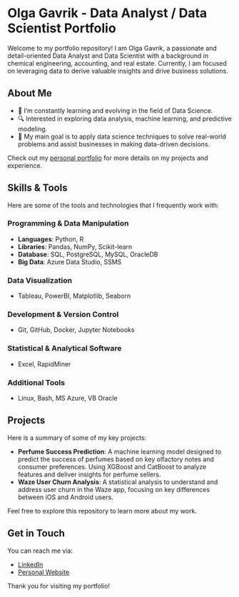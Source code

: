 # Olga Gavrik - Data Analyst / Data Scientist Portfolio

Welcome to my portfolio repository! I am Olga Gavrik, a passionate and detail-oriented Data Analyst and Data Scientist with a background in chemical engineering, accounting, and real estate. Currently, I am focused on leveraging data to derive valuable insights and drive business solutions.

## About Me
- 🌱 I’m constantly learning and evolving in the field of Data Science.
- 🔍 Interested in exploring data analysis, machine learning, and predictive modeling.
- 🎯 My main goal is to apply data science techniques to solve real-world problems and assist businesses in making data-driven decisions.

Check out my [personal portfolio](https://olgagavrik.github.io) for more details on my projects and experience.

## Skills & Tools
Here are some of the tools and technologies that I frequently work with:

### Programming & Data Manipulation
- **Languages**: Python, R
- **Libraries**: Pandas, NumPy, Scikit-learn
- **Database**: SQL, PostgreSQL, MySQL, OracleDB
- **Big Data**: Azure Data Studio, SSMS

### Data Visualization
- Tableau, PowerBI, Matplotlib, Seaborn

### Development & Version Control
- Git, GitHub, Docker, Jupyter Notebooks

### Statistical & Analytical Software
- Excel, RapidMiner

### Additional Tools
- Linux, Bash, MS Azure, VB Oracle

## Projects
Here is a summary of some of my key projects:

- **Perfume Success Prediction**: A machine learning model designed to predict the success of perfumes based on key olfactory notes and consumer preferences. Using XGBoost and CatBoost to analyze features and deliver insights for perfume sellers.
- **Waze User Churn Analysis**: A statistical analysis to understand and address user churn in the Waze app, focusing on key differences between iOS and Android users.

Feel free to explore this repository to learn more about my work.

## Get in Touch
You can reach me via:
- [LinkedIn](https://www.linkedin.com/in/olgagavrik)
- [Personal Website](https://olgagavrik.github.io)


Thank you for visiting my portfolio!
